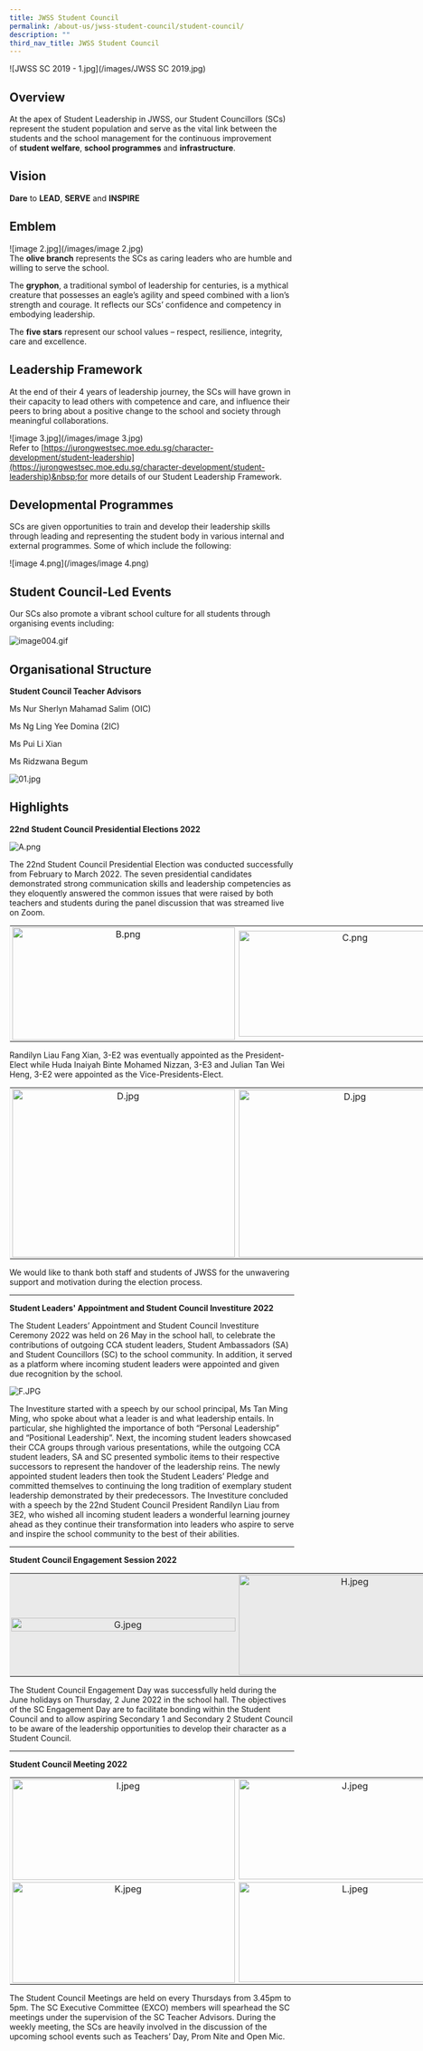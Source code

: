 ```yaml
---
title: JWSS Student Council
permalink: /about-us/jwss-student-council/student-council/
description: ""
third_nav_title: JWSS Student Council
---
```

![JWSS SC 2019 - 1.jpg](/images/JWSS SC 2019.jpg)

Overview
--------

  
At the apex of Student Leadership in JWSS, our Student Councillors (SCs) represent the student population and serve as the vital link between the students and the school management for the continuous improvement of&nbsp;**student welfare**,&nbsp;**school programmes**&nbsp;and&nbsp;**infrastructure**.

Vision
------

**Dare**&nbsp;to&nbsp;**LEAD**,&nbsp;**SERVE**&nbsp;and&nbsp;**INSPIRE**  

Emblem
------

  
![image 2.jpg](/images/image 2.jpg)  
The&nbsp;**olive branch**&nbsp;represents the SCs as caring leaders who are humble and willing to serve the school.  
  
The&nbsp;**gryphon**, a traditional symbol of leadership for centuries, is a mythical creature that possesses an eagle’s agility and speed combined with a lion’s strength and courage. It reflects our SCs’ confidence and competency in embodying leadership.  
  
The&nbsp;**five stars**&nbsp;represent our school values – respect, resilience, integrity, care and excellence.  

Leadership Framework
--------------------

  
At the end of their 4 years of leadership journey, the SCs will have grown in their capacity to lead others with competence and&nbsp;care,&nbsp;and influence their peers to bring about a positive change to the school and society through meaningful collaborations.  
  
![image 3.jpg](/images/image 3.jpg)  
Refer to&nbsp;[https://jurongwestsec.moe.edu.sg/character-development/student-leadership](https://jurongwestsec.moe.edu.sg/character-development/student-leadership)&nbsp;for more details of our Student Leadership Framework.

Developmental Programmes
------------------------

  
SCs are given opportunities to train and develop their leadership skills through leading and representing the student body in various internal and external programmes. Some of which include the following:  
  
![image 4.png](/images/image 4.png)  
  

Student Council-Led Events
--------------------------

  
Our SCs also promote a vibrant school culture for all students through organising events including:  
  
![image004.gif](/images/image004.gif)  
  

Organisational Structure
------------------------

  

**Student Council Teacher Advisors**  

Ms Nur Sherlyn Mahamad Salim (OIC)  

Ms Ng Ling Yee Domina (2IC)

Ms Pui Li Xian

Ms Ridzwana Begum

  

  
![01.jpg](/images/01.jpg)  

  

Highlights
----------

**22nd Student Council Presidential Elections 2022**

  

![A.png](/images/A.png)

  

The 22nd Student Council Presidential Election was conducted successfully from February to March 2022. The seven presidential candidates demonstrated strong communication skills and leadership competencies as they eloquently answered the common issues that were raised by both teachers and students during the panel discussion that was streamed live on Zoom.

  

<table style="margin: auto; outline: 0px; padding: 0px; clear: both; border: 1px solid rgb(234, 234, 234); width: 805px;" class="ive_eobj_center iveo_table ives_tab_zen"><tbody style="margin: 0px; outline: 0px; padding: 0px;"><tr style="margin: 0px; outline: 0px; padding: 0px;"><td style="margin: 0px; outline: 0px; padding: 2px; text-align: center; width: 399px;"><img style="margin: auto; outline: none; padding: 0px; border: none; clear: both; display: block; width: 394.99px; height: 199.748px;" class="ive_eobj_center" alt="B.png" src="/images/B.png"></td><td style="margin: 0px; outline: 0px; padding: 2px; text-align: center; width: 398px;"><img style="margin: auto; outline: none; padding: 0px; border: none; clear: both; display: block; width: 394.01px; height: 187.59px;" class="ive_eobj_center" alt="C.png" src="/images/C.png"></td></tr></tbody></table>

  

Randilyn Liau Fang Xian, 3-E2 was eventually appointed as the President-Elect while Huda Inaiyah Binte Mohamed Nizzan, 3-E3 and Julian Tan Wei Heng, 3-E2 were appointed as the Vice-Presidents-Elect.&nbsp;

<table style="margin: auto; outline: 0px; padding: 0px; clear: both; border: 1px solid rgb(234, 234, 234); width: 805px;" class="ive_eobj_center iveo_table ives_tab_zen"><tbody style="margin: 0px; outline: 0px; padding: 0px;"><tr style="margin: 0px; outline: 0px; padding: 0px;"><td style="margin: 0px; outline: 0px; padding: 2px; text-align: center; width: 399px;"><img style="margin: auto; outline: none; padding: 0px; border: none; clear: both; display: block; width: 394.99px; height: 296.476px;" class="ive_eobj_center" alt="D.jpg" src="/images/D.jpg"></td><td style="margin: 0px; outline: 0px; padding: 2px; text-align: center; width: 398px;"><img style="margin: auto; outline: none; padding: 0px; border: none; clear: both; display: block; width: 394.01px; height: 295.725px;" class="ive_eobj_center" alt="D.jpg" src="/images/D.jpg"></td></tr></tbody></table>

  

We would like to thank both staff and students of JWSS for the unwavering support and motivation during the election process.&nbsp;

  

* * *

  

**Student Leaders' Appointment and Student Council Investiture 2022**

  

The Student Leaders’ Appointment and Student Council Investiture Ceremony 2022 was held on 26 May in the school hall, to celebrate the contributions of outgoing CCA student leaders, Student Ambassadors (SA) and Student Councillors (SC) to the school community. In addition, it served as a platform where incoming student leaders were appointed and given due recognition by the school.&nbsp;

  

![F.JPG](/images/F.JPG)

  

The Investiture started with a speech by our school principal, Ms Tan Ming Ming, who spoke about what a leader is and what leadership entails. In particular, she highlighted the importance of both “Personal Leadership” and “Positional Leadership”. Next, the incoming student leaders showcased their CCA groups through various presentations, while the outgoing CCA student leaders, SA and SC presented symbolic items to their respective successors to represent the handover of the leadership reins. The newly appointed student leaders then took the Student Leaders’ Pledge and committed themselves to continuing the long tradition of exemplary student leadership demonstrated by their predecessors. The Investiture concluded with a speech by the 22nd Student Council President Randilyn Liau from 3E2, who wished all incoming student leaders a wonderful learning journey ahead as they continue their transformation into leaders who aspire to serve and inspire the school community to the best of their abilities.

  

* * *

  

**Student Council Engagement Session 2022**

  

<table style="margin: auto; outline: 0px; padding: 0px; clear: both; border: 1px solid rgb(234, 234, 234); width: 805px;" class="iveo_table ive_eobj_center ives_tab_1"><tbody style="margin: 0px; outline: 0px; padding: 0px;"><tr style="margin: 0px; outline: 0px; padding: 0px;"><td style="margin: 0px; outline: 0px; padding: 2px; text-align: center; background-color: rgb(234, 234, 234); color: rgb(34, 34, 34); width: 399px;"><img style="margin: 0px 10px 0px 0px; outline: none; padding: 0px; border: none; float: left;" class="ive_eobj_left" alt="G.jpeg" width="100%" src="/images/G.jpeg"></td><td style="margin: 0px; outline: 0px; padding: 2px; text-align: center; background-color: rgb(234, 234, 234); color: rgb(34, 34, 34); width: 398px;"><img style="margin: auto; outline: none; padding: 0px; border: none; clear: both; display: block; width: 393.958px; height: 177px;" class="ive_eobj_center" alt="H.jpeg" width="100%" src="/images/H.jpeg"></td></tr></tbody></table>

  

The Student Council Engagement Day was successfully held during the June holidays on Thursday, 2 June 2022 in the school hall. The objectives of the SC Engagement Day are to facilitate bonding within the Student Council and to allow aspiring Secondary 1 and Secondary 2 Student Council to be aware of the leadership opportunities to develop their character as a Student Council.  

  

* * *

  

**Student Council Meeting 2022**

  

<table style="margin: auto; outline: 0px; padding: 0px; clear: both; border: 1px solid rgb(234, 234, 234); width: 805px;" class="ive_eobj_center iveo_table ives_tab_zen"><tbody style="margin: 0px; outline: 0px; padding: 0px;"><tr style="margin: 0px; outline: 0px; padding: 0px;"><td style="margin: 0px; outline: 0px; padding: 2px; text-align: center; width: 399px;"><img style="margin: auto; outline: none; padding: 0px; border: none; clear: both; display: block; width: 394.99px; height: 178px;" class="ive_eobj_center" alt="I.jpeg" width="100%" src="/images/I.jpeg"></td><td style="margin: 0px; outline: 0px; padding: 2px; text-align: center; width: 398px;"><img style="margin: auto; outline: none; padding: 0px; border: none; clear: both; display: block; width: 394.01px; height: 177px;" class="ive_eobj_center" alt="J.jpeg" width="100%" src="/images/J.jpeg"></td></tr><tr style="margin: 0px; outline: 0px; padding: 0px;"><td style="margin: 0px; outline: 0px; padding: 2px; text-align: center; width: 60px;"><img style="margin: auto; outline: none; padding: 0px; border: none; clear: both; display: block; width: 394.99px; height: 178px;" class="ive_eobj_center" alt="K.jpeg" width="100%" src="/images/K.jpeg"></td><td style="margin: 0px; outline: 0px; padding: 2px; text-align: center; width: 60px;"><img style="margin: auto; outline: none; padding: 0px; border: none; clear: both; display: block; width: 394.01px; height: 177px;" class="ive_eobj_center" alt="L.jpeg" width="100%" src="/images/L.jpeg"></td></tr></tbody></table>

  

The Student Council Meetings are held on every Thursdays from 3.45pm to 5pm. The SC Executive Committee (EXCO) members will spearhead the SC meetings under the supervision of the SC Teacher Advisors. During the weekly meeting, the SCs are heavily involved in the discussion of the upcoming school events such as Teachers’ Day, Prom Nite and Open Mic.